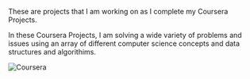 These are projects that I am working on as I complete my Coursera Projects. 

In these Coursera Projects, I am solving a wide variety of problems and issues using an array of different computer science concepts and data structures and algorithims.

![Coursera](https://img.shields.io/badge/Coursera-0056D2?logo=coursera&logoColor=fff)
